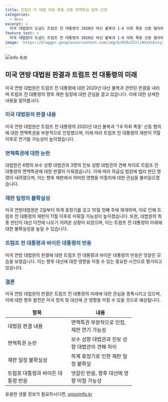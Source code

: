```yaml
---
title: 트럼프 미 대법 의회 폭동 선동 면책특권 일부 인정
categories:
  - News
excerpt: >
  미국 대법원이 도널드 트럼프 전 대통령의 2020년 대선 불복과 1·6 의회 폭동 선동 혐의에 대한 면책특권을 인정했다. 이로 인해 트럼프 전 대통령의 재판은 11월 이후로 예상되며, 이에 대한 트럼프 캠프와 조 바이든 대통령 캠프의 반응이 엇갈리고 있다. 대선토론을 앞두고 있는 상황에서 트럼프 전 대통령의 정치적 위상에도 영향을 미칠 것으로 보인다. 
feature_text: >
  미국 대법원이 도널드 트럼프 전 대통령의 2020년 대선 불복과 1·6 의회 폭동 선동 혐의에 대한 면책특권을 인정했다. 이로 인해 트럼프 전 대통령의 재판은 11월 이후로 예상되며, 이에 대한 트럼프 캠프와 조 바이든 대통령 캠프의 반응이 엇갈리고 있다. 대선토론을 앞두고 있는 상황에서 트럼프 전 대통령의 정치적 위상에도 영향을 미칠 것으로 보인다. 
image: 'https://blogger.googleusercontent.com/img/b/R29vZ2xl/AVvXsEixyZcFfHzMRdzZMjFBmAUKJYCLCGyLL1o632UiGVXcaFdKo_bkvkuCioo0uUKlGfBVcT3P84aROyZIXSBEx3Aw5nCQ3pTgDom1WDC4m8eifvWiAmWEEVb4x6G_l8C0QH225ldMjyaFvpxGEBGNO37VmDTDMHGhJPq73UglMfDca1-0aw/s1600/blogspot.png'
---
```


<p><img src="https://blogger.googleusercontent.com/img/b/R29vZ2xl/AVvXsEixyZcFfHzMRdzZMjFBmAUKJYCLCGyLL1o632UiGVXcaFdKo_bkvkuCioo0uUKlGfBVcT3P84aROyZIXSBEx3Aw5nCQ3pTgDom1WDC4m8eifvWiAmWEEVb4x6G_l8C0QH225ldMjyaFvpxGEBGNO37VmDTDMHGhJPq73UglMfDca1-0aw/s1600/blogspot.png" alt="info 속보" /></p>

<h2 data-ke-size="size26">미국 연방 대법원 판결과 트럼프 전 대통령의 미래</h2>

<p data-ke-size="size16">미국 연방 대법원은 트럼프 전 대통령에 대한 2020년 대선 불복과 관련된 판결을 내리며 트럼프 전 대통령의 향후 재판 일정에 대한 관심을 끌고 있습니다. 이에 대한 상세한 내용을 알아봅시다.</p>

<h3><b><span style="color: #1a5490;">미국 대법원의 판결 내용</span></b></h3>

<p data-ke-size="size16">미국 연방 대법원은 트럼프 전 대통령의 2020년 대선 불복과 '1·6 의회 폭동' 선동 혐의에 대한 면책특권을 부분적으로 인정했으며, 이에 따라 트럼프 전 대통령의 재판이 11월 이후로 연기될 가능성이 높아졌습니다.</p>

<h3><b><span style="color: #1a5490;">면책특권에 대한 논란</span></b></h3>

<p data-ke-size="size16">대법원은 6명의 보수 성향 대법관과 3명의 진보 성향 대법관의 견해 차이로 트럼프 전 대통령의 면책특권에 대한 판결이 이뤄졌습니다. 이에 따라 하급심 법원에 법리 판단 명령이 내려졌으며, 이는 향후 재판에서 어떠한 영향을 미칠지에 대한 관심을 불러일으켰습니다.</p>

<h3><b><span style="color: #1a5490;">재판 일정의 불확실성</span></b></h3>

<p data-ke-size="size16">미국 연방대법원은 2일부터 하계 휴정기를 갖고 10월 첫째 주에 재개하며, 이로 인해 트럼프 전 대통령의 재판이 11월 이후로 미뤄질 가능성이 높아졌습니다. 또한, 대법원의 최종 판단이 대선 이전에 나오기 어려운 상황이 되었으며, 이는 트럼프 전 대통령의 미래에 대한 불확실성을 높일 수 있습니다.</p>

<h3><b><span style="color: #1a5490;">트럼프 전 대통령과 바이든 대통령의 반응</span></b></h3>

<p data-ke-size="size16">미국 연방 대법원의 판결에 대한 트럼프 전 대통령과 바이든 대통령의 반응은 엇갈린 모습을 보였습니다. 이는 향후 대선에 대한 영향을 미칠 수 있는 중요한 사건으로 평가되고 있습니다.</p>

<h3><b><span style="color: #1a5490;">결론</span></b></h3>

<p data-ke-size="size16">미국 연방 대법원의 판결은 트럼프 전 대통령의 미래에 대한 관심을 증폭시키고 있으며, 이에 대한 향후 발전은 미국 정치 및 대선에 큰 영향을 미칠 수 있을 것으로 예상됩니다.</p>

<table>
    <thead>
        <tr>
            <td style="text-align: center; width: 187px;"><b>항목</b></td>
            <td style="text-align: center; width: 187px;"><b>내용</b></td>
        </tr>
    </thead>
    <tbody>
        <tr>
            <td style="text-align: left;">대법원 판결 내용</td>
            <td style="text-align: left;">면책특권 부분적으로 인정, 재판 연기 가능성</td>
        </tr>
        <tr>
            <td style="text-align: left;">면책특권 논란</td>
            <td style="text-align: left;">보수 성향 대법관과 진보 성향 대법관의 견해 차이</td>
        </tr>
        <tr>
            <td style="text-align: left;">재판 일정 불확실성</td>
            <td style="text-align: left;">하계 휴정기로 인한 재판 일정 불확실</td>
        </tr>
        <tr>
            <td style="text-align: left;">트럼프 대통령과 바이든 대통령 반응</td>
            <td style="text-align: left;">엇갈린 반응, 향후 대선에 영향 미칠 가능성</td>
        </tr>
    </tbody>
</table>
유용한 생활 정보가 필요하시다면, <a href="https://onioninfo.kr" rel="dofollow">onioninfo.kr</a>



